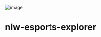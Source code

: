 ![image](https://github.com/Andrey-Lucas/nlw-esports-explorer/assets/72840768/969e899c-dfdf-4e74-b3c1-eca1889660ad)
# nlw-esports-explorer
